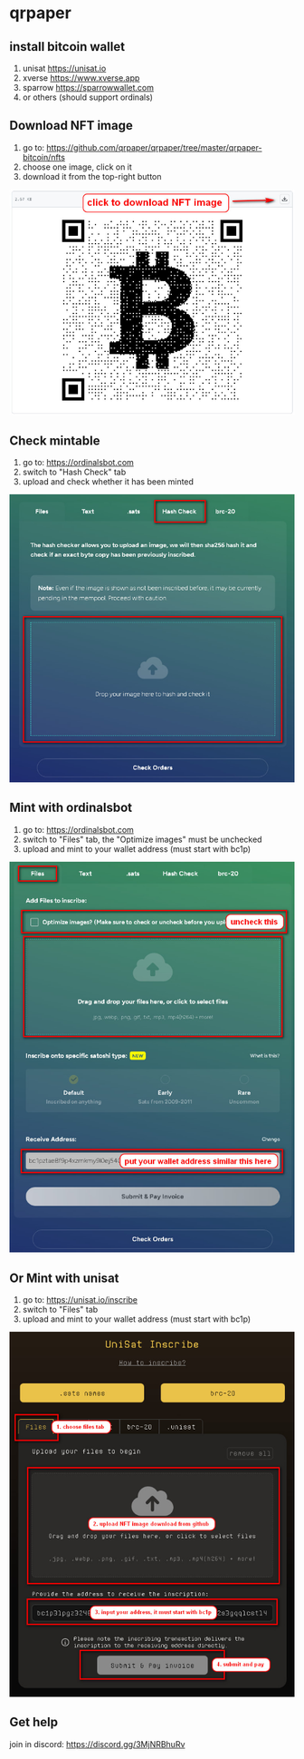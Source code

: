 # qrpaper 

## install bitcoin wallet
1. unisat <https://unisat.io>
2. xverse <https://www.xverse.app>
3. sparrow <https://sparrowwallet.com>
4. or others (should support ordinals)


## Download NFT image
1. go to: <https://github.com/qrpaper/qrpaper/tree/master/qrpaper-bitcoin/nfts>
2. choose one image, click on it
3. download it from the top-right button

![](img/download_nft_image.jpg)


## Check mintable
1. go to: <https://ordinalsbot.com>
2. switch to \"Hash Check\" tab
3. upload and check whether it has been minted

![](img/check_mintable.jpg)

## Mint with ordinalsbot
1. go to: <https://ordinalsbot.com>
2. switch to \"Files\" tab, the "Optimize images" must be unchecked
3. upload and mint to your wallet address (must start with bc1p)

![](img/mint_ordinalsbot.jpg)

## Or Mint with unisat
1. go to: <https://unisat.io/inscribe>
2. switch to \"Files\" tab
3. upload and mint to your wallet address (must start with bc1p)

![](img/mint_unisat.jpg)

## Get help
join in discord: <https://discord.gg/3MjNRBhuRv>
